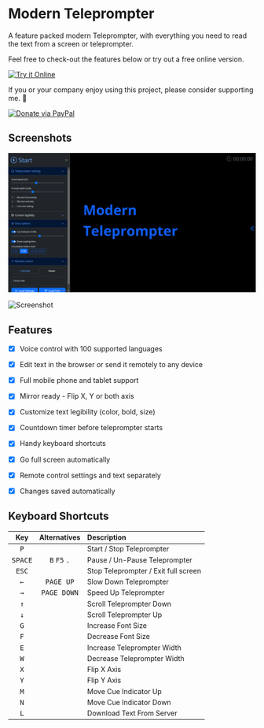# Modern Teleprompter #

A feature packed modern Teleprompter, with everything you need to read the text from a screen or teleprompter.

Feel free to check-out the features below or try out a free online version.

[![Try it Online](https://img.shields.io/badge/TRY_IT_ONLINE-for_free-green?style=for-the-badge)](http://teleprompter.evolution-team.net/)

If you or your company enjoy using this project, please consider supporting me. 💖

[![Donate via PayPal](https://img.shields.io/badge/Donate-169BD7.svg?logo=paypal&logoColor=white&style=for-the-badge "Donate via PayPal")](https://paypal.me/zigaberce)

## Screenshots ##

![Screenshot](img/setup-screen.png "Setup screen")

![Screenshot](https://github.com/user-attachments/assets/fefc4199-5425-4ecb-8b0b-4ab6403c8e62)

## Features ##

- [X] Voice control with 100 supported languages
- [X] Edit text in the browser or send it remotely to any device
- [X] Full mobile phone and tablet support
- [X] Mirror ready - Flip X, Y or both axis
- [X] Customize text legibility (color, bold, size)
- [X] Countdown timer before teleprompter starts
- [X] Handy keyboard shortcuts
- [X] Go full screen automatically
- [X] Remote control settings and text separately
- [X] Changes saved automatically


## Keyboard Shortcuts ##

Key              | Alternatives                            | Description
:---------------:|:---------------------------------------:|:--------------------------
<kbd>P</kbd>     |                                         | Start / Stop Teleprompter
<kbd>SPACE</kbd> | <kbd>B</kbd> <kbd>F5</kbd> <kbd>.</kbd> | Pause / Un-Pause Teleprompter
<kbd>ESC</kbd>   |                                         | Stop Teleprompter / Exit full screen
<kbd>←</kbd>     | <kbd>PAGE UP</kbd>                      | Slow Down Teleprompter
<kbd>→</kbd>     | <kbd>PAGE DOWN</kbd>                    | Speed Up Teleprompter
<kbd>↑</kbd>     |                                         | Scroll Teleprompter Down
<kbd>↓</kbd>     |                                         | Scroll Teleprompter Up
<kbd>G</kbd>     |                                         | Increase Font Size
<kbd>F</kbd>     |                                         | Decrease Font Size
<kbd>E</kbd>     |                                         | Increase Teleprompter Width
<kbd>W</kbd>     |                                         | Decrease Teleprompter Width
<kbd>X</kbd>     |                                         | Flip X Axis
<kbd>Y</kbd>     |                                         | Flip Y Axis
<kbd>M</kbd>     |                                         | Move Cue Indicator Up
<kbd>N</kbd>     |                                         | Move Cue Indicator Down
<kbd>L</kbd>     |                                         | Download Text From Server



